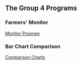 ## The Group 4 Programs

### Farmers' Monitor

[Monitor Program](https://phanmad000.github.io/Group4/animals.html)

### Bar Chart Comparison
[Comparison Charts](https://phanmad000.github.io/Group4/charts.html)
